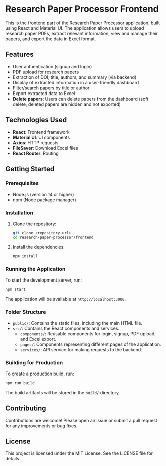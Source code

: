 # Research Paper Processor Frontend

This is the frontend part of the Research Paper Processor application, built using React and Material UI. The application allows users to upload research paper PDFs, extract relevant information, view and manage their papers, and export the data in Excel format.

## Features

- User authentication (signup and login)
- PDF upload for research papers
- Extraction of DOI, title, authors, and summary (via backend)
- Display of extracted information in a user-friendly dashboard
- Filter/search papers by title or author
- Export extracted data to Excel
- **Delete papers**: Users can delete papers from the dashboard (soft delete; deleted papers are hidden and not exported)

## Technologies Used

- **React**: Frontend framework
- **Material UI**: UI components
- **Axios**: HTTP requests
- **FileSaver**: Download Excel files
- **React Router**: Routing

## Getting Started

### Prerequisites

- Node.js (version 14 or higher)
- npm (Node package manager)

### Installation

1. Clone the repository:

   ```sh
   git clone <repository-url>
   cd research-paper-processor/frontend
   ```

2. Install the dependencies:

   ```sh
   npm install
   ```

### Running the Application

To start the development server, run:

```sh
npm start
```

The application will be available at `http://localhost:3000`.

### Folder Structure

- `public/`: Contains the static files, including the main HTML file.
- `src/`: Contains the React components and services.
  - `components/`: Reusable components for login, signup, PDF upload, and Excel export.
  - `pages/`: Components representing different pages of the application.
  - `services/`: API service for making requests to the backend.

### Building for Production

To create a production build, run:

```sh
npm run build
```

The build artifacts will be stored in the `build/` directory.

## Contributing

Contributions are welcome! Please open an issue or submit a pull request for any improvements or bug fixes.

## License

This project is licensed under the MIT License. See the LICENSE file for details.